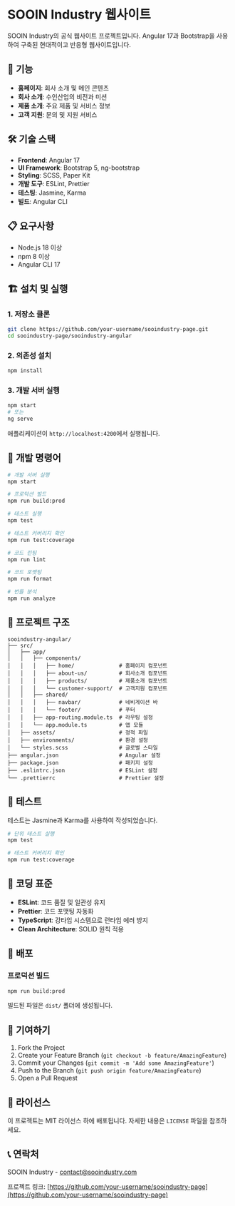 # SOOIN Industry 웹사이트

SOOIN Industry의 공식 웹사이트 프로젝트입니다. Angular 17과 Bootstrap을 사용하여 구축된 현대적이고 반응형 웹사이트입니다.

## 🚀 기능

- **홈페이지**: 회사 소개 및 메인 콘텐츠
- **회사 소개**: 수인산업의 비전과 미션
- **제품 소개**: 주요 제품 및 서비스 정보
- **고객 지원**: 문의 및 지원 서비스

## 🛠 기술 스택

- **Frontend**: Angular 17
- **UI Framework**: Bootstrap 5, ng-bootstrap
- **Styling**: SCSS, Paper Kit
- **개발 도구**: ESLint, Prettier
- **테스팅**: Jasmine, Karma
- **빌드**: Angular CLI

## 📋 요구사항

- Node.js 18 이상
- npm 8 이상
- Angular CLI 17

## 🏗 설치 및 실행

### 1. 저장소 클론
```bash
git clone https://github.com/your-username/sooindustry-page.git
cd sooindustry-page/sooindustry-angular
```

### 2. 의존성 설치
```bash
npm install
```

### 3. 개발 서버 실행
```bash
npm start
# 또는
ng serve
```

애플리케이션이 `http://localhost:4200`에서 실행됩니다.

## 🔧 개발 명령어

```bash
# 개발 서버 실행
npm start

# 프로덕션 빌드
npm run build:prod

# 테스트 실행
npm test

# 테스트 커버리지 확인
npm run test:coverage

# 코드 린팅
npm run lint

# 코드 포맷팅
npm run format

# 번들 분석
npm run analyze
```

## 📁 프로젝트 구조

```
sooindustry-angular/
├── src/
│   ├── app/
│   │   ├── components/
│   │   │   ├── home/              # 홈페이지 컴포넌트
│   │   │   ├── about-us/          # 회사소개 컴포넌트
│   │   │   ├── products/          # 제품소개 컴포넌트
│   │   │   └── customer-support/  # 고객지원 컴포넌트
│   │   ├── shared/
│   │   │   ├── navbar/            # 네비게이션 바
│   │   │   └── footer/            # 푸터
│   │   ├── app-routing.module.ts  # 라우팅 설정
│   │   └── app.module.ts          # 앱 모듈
│   ├── assets/                    # 정적 파일
│   ├── environments/              # 환경 설정
│   └── styles.scss                # 글로벌 스타일
├── angular.json                   # Angular 설정
├── package.json                   # 패키지 설정
├── .eslintrc.json                 # ESLint 설정
└── .prettierrc                    # Prettier 설정
```

## 🧪 테스트

테스트는 Jasmine과 Karma를 사용하여 작성되었습니다.

```bash
# 단위 테스트 실행
npm test

# 테스트 커버리지 확인
npm run test:coverage
```

## 📝 코딩 표준

- **ESLint**: 코드 품질 및 일관성 유지
- **Prettier**: 코드 포맷팅 자동화
- **TypeScript**: 강타입 시스템으로 런타임 에러 방지
- **Clean Architecture**: SOLID 원칙 적용

## 🚀 배포

### 프로덕션 빌드
```bash
npm run build:prod
```

빌드된 파일은 `dist/` 폴더에 생성됩니다.

## 🤝 기여하기

1. Fork the Project
2. Create your Feature Branch (`git checkout -b feature/AmazingFeature`)
3. Commit your Changes (`git commit -m 'Add some AmazingFeature'`)
4. Push to the Branch (`git push origin feature/AmazingFeature`)
5. Open a Pull Request

## 📄 라이선스

이 프로젝트는 MIT 라이선스 하에 배포됩니다. 자세한 내용은 `LICENSE` 파일을 참조하세요.

## 📞 연락처

SOOIN Industry - [contact@sooindustry.com](mailto:contact@sooindustry.com)

프로젝트 링크: [https://github.com/your-username/sooindustry-page](https://github.com/your-username/sooindustry-page)